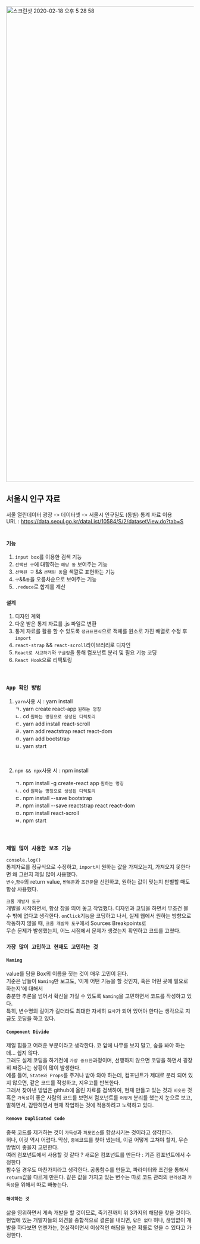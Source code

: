 
<img width="1274" alt="스크린샷 2020-02-18 오후 5 28 58" src="https://user-images.githubusercontent.com/45477679/74732019-a841b900-528c-11ea-8058-e1211f253fcd.png">

## 서울시 인구 자료

서울 열린데이터 광장 -> 데이터셋 -> 서울시 인구밀도 (동별) 통계 자료 이용  
  URL : https://data.seoul.go.kr/dataList/10584/S/2/datasetView.do?tab=S  
<br/>

### `기능`

1. `input box`를 이용한 검색 기능
2. `선택된 구`에 대항하는 `해당 동` 보여주는 기능
3. `선택된 구` && `선택된 동`을 색깔로 표현하는 기능
4. `구`&&`동`을 오름차순으로 보여주는 기능  
5. `.reduce`로 합계를 계산  
  
### `설계`

1. 디자인 계획
2. 다운 받은 통계 자료를 .js 파일로 변환
3. 통계 자료를 활용 할 수 있도록 `정규표현식`으로 객체를 원소로 가진 배열로 수정 후 `import`
4. `react-strap` && `react-scroll`라이브러리로 디자인
5. `React로 사고하기`와 `구글링`을 통해 컴포넌트 분리 및 필요 기능 코딩
6. `React Hook`으로 리팩토링

<br />

### `App 확인 방법`

1. `yarn`사용 시 : yarn install  
    ㄱ. yarn create react-app `원하는 명칭`  
    ㄴ. cd `원하는 명칭으로 생성된 디렉토리`  
    ㄷ. yarn add install react-scroll  
    ㄹ. yarn add reactstrap react react-dom  
    ㅁ. yarn add bootstrap  
    ㅂ. yarn start  
<br/> 

2. `npm && npx`사용 시 : npm install

    ㄱ. npm install -g create-react app `원하는 명칭`  
    ㄴ. cd `원하는 명칭으로 생성된 디렉토리`  
    ㄷ. npm install --save bootstrap  
    ㄹ. npm install --save reactstrap react react-dom  
    ㅁ. npm install react-scroll  
    ㅂ. npm start  
<br/>

### `제일 많이 사용한 보조 기능`  

`console.log()`  
통계자료를 정규식으로 수정하고, `import`시 원하는 값을 가져오는지, 가져오지 못한다면 왜 그런지 제일 많이 사용했다.  
`변수`,`함수`의 return value, `반복문`과 `조건문`을 선언하고, 원하는 값이 맞는지 판별할 때도 항상 사용했다.  

`크롬 개발자 도구`  
개발을 시작하면서, 항상 창을 띄어 놓고 작업했다. 디자인과 코딩을 하면서 무조건 볼 수 밖에 없다고 생각한다.
`onClick`기능을 코딩하고 나서, 실제 웹에서 원하는 방향으로 작동하지 않을 때, `크롬 개발자 도구`에서 Sources Breakpoints로  
무슨 문제가 발생했는지, 어느 시점에서 문제가 생겼는지 확인하고 코드를 고쳤다.  
  
### `가장 많이 고민하고 현재도 고민하는 것`

#### `Naming` 
value를 담을 Box의 이름을 짓는 것이 매우 고민이 된다.  
기준은 남들이 `Naming`만 보고도, '이게 어떤 기능을 할 것인지, 혹은 어떤 곳에 필요로 하는지'에 대해서  
충분한 추론을 넘어서 확신을 가질 수 있도록 `Naming`을 고민하면서 코드를 작성하고 있다.  
특히, 변수명의 길이가 길더라도 최대한 자세히 `묘사`가 되어 있어야 한다는 생각으로 지금도 코딩을 하고 있다.
#### `Component Divide`  
제일 힘들고 어려운 부분이라고 생각한다. 코 앞에 나무를 보지 말고, 숲을 봐야 하는데... 쉽지 않다.  
그래도 실제 코딩을 하기전에 `가장 중요한`과정이며, 선행하지 않으면 코딩을 하면서 굉장히 짜증나는 상황이 많이 발생한다.  
예를 들어, `State와 Props`를 주거나 받아 와야 하는데, 컴포넌트가 제대로 분리 되어 있지 않으면, 같은 코드를 작성하고, 지우고를 반복한다. 
<br/>
그래서 찾아낸 방법은 github에 올린 자료를 검색하여, 현재 만들고 있는 것과 `비슷한` 것 혹은 `가독성`이 좋은 사람의 코드를 보면서 컴포넌트를 `어떻게` 분리를 했는지 눈으로 보고, 말하면서, 감탄하면서 현재 작업하는 것에 적용하려고 노력하고 있다.
#### `Remove Duplicated Code`
중복 코드를 제거하는 것이 `가독성`과 `퍼포먼스`를 향상시키는 것이라고 생각한다.  
허나, 이것 역시 어렵다. 막상, `중복`코드를 찾아 냈는데, 이걸 어떻게 고쳐야 할지, 무슨 방법이 좋을지 고민한다.  
여러 컴포넌트에서 사용할 것 같다 ? 새로운 컴포넌트를 만든다 : 기존 컴포넌트에서 수정한다  
함수일 경우도 마찬가지라고 생각한다. 공통함수를 만들고, 파라미터와 조건을 통해서 `return`값을 다르게 만든다.
같은 값을 가지고 있는 변수는 따로 코드 관리의 `편리성`과 `가독성`을 위해서 따로 빼놓는다.  

#### `해야하는 것`
삶을 영위하면서 계속 개발을 할 것이므로, 죽기전까지 위 3가지의 해답을 찾을 것이다.  
현업에 있는 개발자들의 의견을 종합적으로 결론을 내리면, `답은 없다` 허나, 끊임없이 개발을 하다보면
언젠가는, 현실적이면서 이상적인 해답을 높은 확률로 얻을 수 있다고 가정한다.
